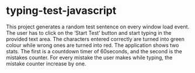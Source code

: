 # typing-test-javascript
This project generates a random test sentence on every window load event. The user has to click on the ‘Start Test’ button and start typing in the provided text area. The characters entered correctly are turned into green colour while wrong ones are turned into red.
The application shows two stats. The first is a countdown timer of 60seconds, and the second is the mistakes counter. For every mistake the user makes while typing, the mistake counter increase by one.
